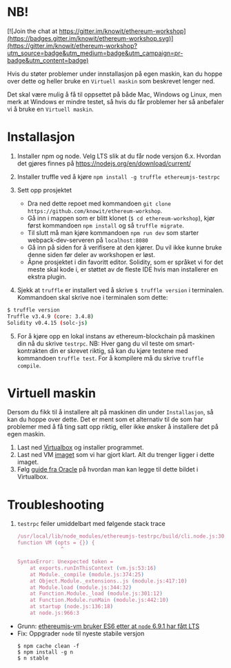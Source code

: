 # NB!

[![Join the chat at https://gitter.im/knowit/ethereum-workshop](https://badges.gitter.im/knowit/ethereum-workshop.svg)](https://gitter.im/knowit/ethereum-workshop?utm_source=badge&utm_medium=badge&utm_campaign=pr-badge&utm_content=badge)

Hvis du støter problemer under innstallasjon på egen maskin, kan du hoppe over dette og heller bruke en `Virtuell maskin` som beskrevet lenger ned. 

Det skal være mulig å få til oppsettet på både Mac, Windows og Linux, men merk at Windows er mindre testet, så hvis du får problemer her så anbefaler vi å bruke en `Virtuell maskin`.

# Installasjon
1. Installer npm og node. Velg LTS slik at du får node versjon 6.x. Hvordan det gjøres finnes på https://nodejs.org/en/download/current/

2. Installer truffle ved å kjøre `npm install -g truffle ethereumjs-testrpc`

3. Sett opp prosjektet
    * Dra ned dette repoet med kommandoen `git clone https://github.com/knowit/ethereum-workshop`.
    * Gå inn i mappen som er blitt klonet (`$ cd ethereum-workshop`), kjør først kommandoen `npm install` og så `truffle migrate`.
    * Til slutt må man kjøre kommandoen `npm run dev` som starter webpack-dev-serveren på `localhost:8080`
    * Gå inn på siden for å verifisere at den kjører. Du vil ikke kunne bruke denne siden før deler av workshopen er løst.
    * Åpne prosjektet i din favoritt editor. Solidity, som er språket vi for det meste skal kode i, er støttet av de fleste IDE hvis man installerer en ekstra plugin.

4. Sjekk at `truffle` er installert ved å skrive `$ truffle version` i terminalen. Kommandoen skal skrive noe i terminalen som dette:
```bash
$ truffle version
Truffle v3.4.9 (core: 3.4.8)
Solidity v0.4.15 (solc-js)
```

5. For å kjøre opp en lokal instans av ethereum-blockchain på maskinen din nå du skrive `testrpc`.
NB: Hver gang du vil teste om smart-kontrakten din er skrevet riktig, så kan du kjøre testene med kommandoen `truffle test`. For å kompilere må du skrive `truffle compile`.

# Virtuell maskin
Dersom du fikk til å installere alt på maskinen din under `Installasjon`, så kan du hoppe over dette. 
Det er ment som et alternativ til de som har problemer med å få ting satt opp riktig, eller ikke ønsker å installere det på egen maskin.

1. Last ned [Virtualbox](https://www.virtualbox.org/wiki/Downloads) og installer programmet.
2. Last ned VM [imaget](https://drive.google.com/file/d/0B7hH5Ns5xLvhNjhIUm5TQnRrZWs/view) som vi har gjort klart. Alt du trenger ligger i dette imaget.
3. Følg [guide fra Oracle](https://docs.oracle.com/cd/E26217_01/E26796/html/qs-import-vm.html) på hvordan man kan legge til dette bildet i Virtualbox.


# Troubleshooting

1. `testrpc` feiler umiddelbart med følgende stack trace
    ```javascript
    /usr/local/lib/node_modules/ethereumjs-testrpc/build/cli.node.js:30305
    function VM (opts = {}) {
                  ^

    SyntaxError: Unexpected token =
        at exports.runInThisContext (vm.js:53:16)
        at Module._compile (module.js:374:25)
        at Object.Module._extensions..js (module.js:417:10)
        at Module.load (module.js:344:32)
        at Function.Module._load (module.js:301:12)
        at Function.Module.runMain (module.js:442:10)
        at startup (node.js:136:18)
        at node.js:966:3
    ```

  * Grunn: [ethereumjs-vm bruker ES6 etter at `node` 6.9.1 har fått LTS](https://github.com/ethereumjs/testrpc/issues/216#issuecomment-264552034)
  * Fix: Oppgrader `node` til nyeste stabile versjon
      ```shell
      $ npm cache clean -f
      $ npm install -g n
      $ n stable
      ```

